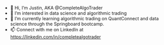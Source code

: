 - 👋 Hi, I’m Justin, AKA @CompleteAlgoTrader
- 👀 I’m interested in data science and algorithmic trading
- 🌱 I’m currently learning algorithmic trading on QuantConnect and data science through the Springboard bootcamp.
- 📫 Connect with me on LinkedIn at https://linkedin.com/in/completealgotrader

<!---
CompleteAlgoTrader/CompleteAlgoTrader is a ✨ special ✨ repository because its `README.md` (this file) appears on your GitHub profile.
You can click the Preview link to take a look at your changes.
--->
